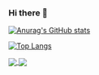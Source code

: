 ### Hi there 👋

<!--
**AmirMoghadamFalahi/AmirMoghadamFalahi** is a ✨ _special_ ✨ repository because its `README.md` (this file) appears on your GitHub profile.

Here are some ideas to get you started:

- 🔭 I’m currently working on ...
- 🌱 I’m currently learning ...
- 👯 I’m looking to collaborate on ...
- 🤔 I’m looking for help with ...
- 💬 Ask me about ...
- 📫 How to reach me: ...
- 😄 Pronouns: ...
- ⚡ Fun fact: ...
-->

[![Anurag's GitHub stats](https://github-readme-stats.vercel.app/api?username=AmirMoghadamFalahi&count_private=true&show_icons=true&theme=radical)](https://github.com/anuraghazra/github-readme-stats)

[![Top Langs](https://github-readme-stats.vercel.app/api/top-langs/?username=AmirMoghadamFalahi&layout=compact&count_private=true&show_icons=true&theme=radical)](https://github.com/anuraghazra/github-readme-stats)

<a href="https://github.com/AmirMoghadamFalahi/github-readme-stats">
  <img align="center" src="https://github-readme-stats.vercel.app/api?username=AmirMoghadamFalahi&count_private=true&show_icons=true&theme=radical" />
</a>
<a href="https://github.com/AmirMoghadamFalahi/convoychat">
  <img align="center" src="https://github-readme-stats.vercel.app/api/top-langs/?username=AmirMoghadamFalahi&layout=compact&count_private=true&show_icons=true&theme=radical" />
</a>
